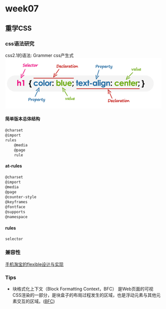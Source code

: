 # week07

## 重学CSS

### css语法研究

css2.1的语法:
Grammer css产生式
![alt 属性文本](./Css-Syntax.png)

#### 简单版本总体结构

    @charset
    @import
    rules
        @media
        @page
        rule

#### at-rules

    @charset
    @import
    @media
    @page
    @counter-style
    @keyframes
    @fontface
    @supports
    @namespace

#### rules

    selector


### 兼容性

[手机淘宝的flexible设计与实现](http://www.html-js.com/article/2402)

### Tips

* 块格式化上下文（Block Formatting Context，BFC） 是Web页面的可视CSS渲染的一部分，是块盒子的布局过程发生的区域，也是浮动元素与其他元素交互的区域。([BFC](https://developer.mozilla.org/zh-CN/docs/Web/Guide/CSS/Block_formatting_context))

